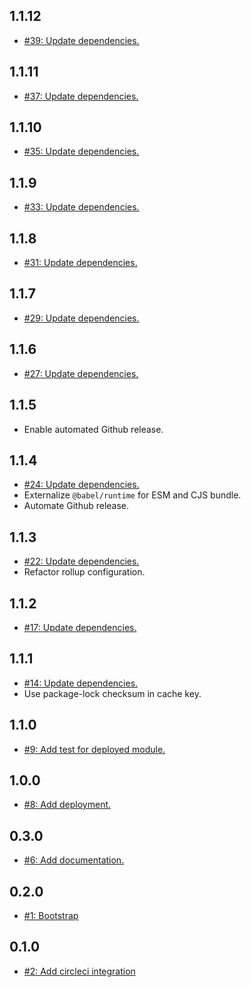## 1.1.12
* [#39: Update dependencies.](https://github.com/haensl/google-optimize-service/issues/39)

## 1.1.11
* [#37: Update dependencies.](https://github.com/haensl/google-optimize-service/issues/37)

## 1.1.10
* [#35: Update dependencies.](https://github.com/haensl/google-optimize-service/issues/35)

## 1.1.9
* [#33: Update dependencies.](https://github.com/haensl/google-optimize-service/issues/33)

## 1.1.8
* [#31: Update dependencies.](https://github.com/haensl/google-optimize-service/issues/31)

## 1.1.7
* [#29: Update dependencies.](https://github.com/haensl/google-optimize-service/issues/29)

## 1.1.6
* [#27: Update dependencies.](https://github.com/haensl/google-optimize-service/issues/27)

## 1.1.5
* Enable automated Github release.

## 1.1.4
* [#24: Update dependencies.](https://github.com/haensl/google-optimize-service/issues/24)
* Externalize `@babel/runtime` for ESM and CJS bundle.
* Automate Github release.

## 1.1.3
* [#22: Update dependencies.](https://github.com/haensl/google-optimize-service/issues/22)
* Refactor rollup configuration.

## 1.1.2
* [#17: Update dependencies.](https://github.com/haensl/google-optimize-service/issues/17)

## 1.1.1
* [#14: Update dependencies.](https://github.com/haensl/google-optimize-service/issues/14)
* Use package-lock checksum in cache key.

## 1.1.0
* [#9: Add test for deployed module.](https://github.com/haensl/google-optimize-service/issues/9)

## 1.0.0
* [#8: Add deployment.](https://github.com/haensl/google-optimize-service/issues/8)

## 0.3.0
* [#6: Add documentation.](https://github.com/haensl/google-optimize-service/issues/6)

## 0.2.0
* [#1: Bootstrap](https://github.com/haensl/google-optimize-service/issues/1)

## 0.1.0
* [#2: Add circleci integration](https://github.com/haensl/google-optimize-service/issues/2)
